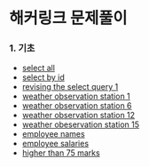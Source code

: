 해커링크 문제풀이
===
### 1. 기초 
- [select all](https://github.com/vive0508/TIL/blob/main/SQL/HackerRank/select%20all.md)   
- [select by id](https://github.com/vive0508/TIL/blob/main/SQL/HackerRank/select%20by%20id.md)   
- [revising the select query 1](https://github.com/vive0508/TIL/blob/main/SQL/HackerRank/revising%20the%20select%20query%201.md)   
- [weather observation station 1](https://github.com/vive0508/TIL/blob/main/SQL/HackerRank/weather%20observation%20station%201.md)   
- [weather observation station 6](https://github.com/vive0508/TIL/blob/main/SQL/HackerRank/weather%20observation%20station%206.md)   
- [weather observation station 12](https://github.com/vive0508/TIL/blob/main/SQL/HackerRank/weather%20observation%20station%2012.md)   
- [weather obeservation station 15](https://github.com/vive0508/TIL/blob/main/SQL/HackerRank/weather%20observation%20station%2015.md) 
- [employee names](https://github.com/vive0508/TIL/blob/main/SQL/HackerRank/employee%20names.md)   
- [employee salaries](https://github.com/vive0508/TIL/blob/main/SQL/HackerRank/employee%20salaries.md)   
- [higher than 75 marks](https://github.com/vive0508/TIL/blob/main/SQL/HackerRank/higher%20than%2075%20marks.md)   
  
